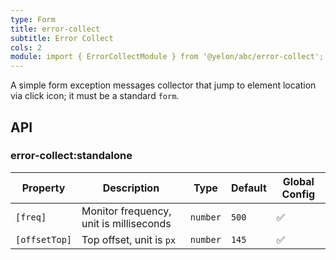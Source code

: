 ```yaml
---
type: Form
title: error-collect
subtitle: Error Collect
cols: 2
module: import { ErrorCollectModule } from '@yelon/abc/error-collect';
---
```


A simple form exception messages collector that jump to element location via click icon; it must be a standard `form`.

## API

### error-collect:standalone

| Property | Description | Type | Default | Global Config |
|----------|-------------|------|---------|---------------|
| `[freq]` | Monitor frequency, unit is milliseconds | `number` | `500` | ✅ |
| `[offsetTop]` | Top offset, unit is `px` | `number` | `145` | ✅ |
